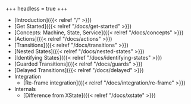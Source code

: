 +++
headless = true
+++

- [Introduction]({{< relref "/" >}})
- [Get Started]({{< relref "/docs/get-started" >}})
- [Concepts: Machine, State, Service]({{< relref "/docs/concepts" >}})
- [Actions]({{< relref "/docs/actions" >}})
- [Transitions]({{< relref "/docs/transitions" >}})
- [Nested States]({{< relref "/docs/nested-states" >}})
- [Identifying States]({{< relref "/docs/identifying-states" >}})
- [Guarded Transitions]({{< relref "/docs/guards" >}})
- [Delayed Transitions]({{< relref "/docs/delayed" >}})
- Integration
  - [Re-frame integration]({{< relref "/docs/integration/re-frame" >}})
- Internals
  - [Difference from XState]({{< relref "/docs/xstate" >}})
